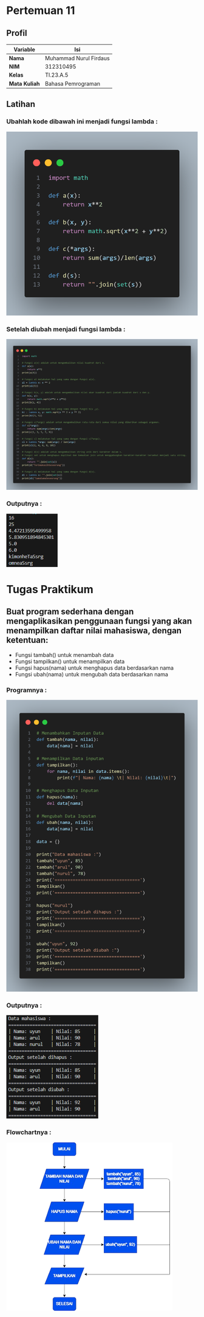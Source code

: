 # Pertemuan 11

## Profil
| Variable | Isi |
| -------- | --- |
| **Nama** |Muhammad Nurul Firdaus |
| **NIM** | 312310495 |
| **Kelas** | TI.23.A.5 |
| **Mata Kuliah** | Bahasa Pemrograman |

## Latihan
### Ubahlah kode dibawah ini menjadi fungsi lambda :

![Alt text](latihan/latihan.png)

### Setelah diubah menjadi fungsi lambda :

![Alt text](latihan/tolatihan.png)

### Outputnya :

![Alt text](latihan/outputlatihan.png)

# Tugas Praktikum
## Buat program sederhana dengan mengaplikasikan penggunaan fungsi yang akan menampilkan daftar nilai mahasiswa, dengan ketentuan:
* Fungsi tambah() untuk menambah data
* Fungsi tampilkan() untuk menampilkan data
* Fungsi hapus(nama) untuk menghapus data berdasarkan nama
* Fungsi ubah(nama) untuk mengubah data berdasarkan nama

### Programnya :

![Alt text](Praktikum/pratikum.png)

### Outputnya :

![Alt text](Praktikum/outputpraktikum.png)

### Flowchartnya :

![Alt text](Praktikum/Flowchart.png)